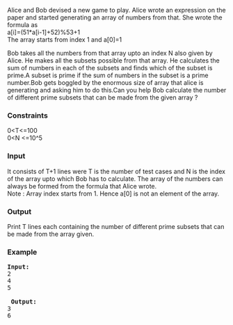 <p>Alice and Bob devised a new game to play. Alice wrote an expression on the paper and started generating an array of numbers from that. She wrote the formula as <br> a[i]=(51*a[i-1]+52)%53+1 <br> The array starts from index 1 and a[0]=1</p>
<p>Bob takes all the numbers from that array upto an index N also given by Alice. He makes all the subsets possible from that array. He calculates the sum of numbers in each of the subsets and finds which of the subset is prime.A subset is prime if the sum of numbers in the subset is a prime number.Bob gets boggled by the enormous size of array that alice is generating and asking him to do this.Can you help Bob calculate the number of different prime subsets that can be made from the given array ?</p>
<h3>Constraints</h3>
<p>0&lt;T&lt;=100<br> 0&lt;N &lt;=10^5</p>
<h3>Input</h3>
<p>It consists of T+1 lines were T is the number of test cases and N is the index of the array upto which Bob has to calculate. The array of the numbers can always be formed from the formula that Alice wrote.<br> Note : Array index starts from 1. Hence a[0] is not an element of the array.</p>
<h3>Output</h3>
<p>Print T lines each containing the number of different prime subsets that can be made from the array given.</p>
<h3>Example</h3>
<pre><strong>Input:</strong>
2<br>4<br>5<br><br>&nbsp;<strong>Output:</strong><br>3<br>6<br>&nbsp;</pre>